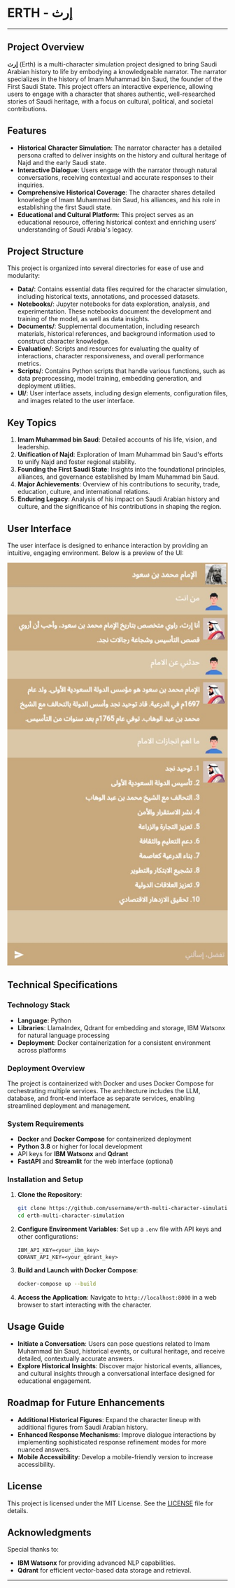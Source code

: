 # ERTH - إرث

---

## Project Overview

**إرث** (Erth) is a multi-character simulation project designed to bring Saudi Arabian history to life by embodying a knowledgeable narrator. The narrator specializes in the history of Imam Muhammad bin Saud, the founder of the First Saudi State. This project offers an interactive experience, allowing users to engage with a character that shares authentic, well-researched stories of Saudi heritage, with a focus on cultural, political, and societal contributions.

## Features

- **Historical Character Simulation**: The narrator character has a detailed persona crafted to deliver insights on the history and cultural heritage of Najd and the early Saudi state.
- **Interactive Dialogue**: Users engage with the narrator through natural conversations, receiving contextual and accurate responses to their inquiries.
- **Comprehensive Historical Coverage**: The character shares detailed knowledge of Imam Muhammad bin Saud, his alliances, and his role in establishing the first Saudi state.
- **Educational and Cultural Platform**: This project serves as an educational resource, offering historical context and enriching users' understanding of Saudi Arabia's legacy.

## Project Structure

This project is organized into several directories for ease of use and modularity:

- **Data/**: Contains essential data files required for the character simulation, including historical texts, annotations, and processed datasets.
- **Notebooks/**: Jupyter notebooks for data exploration, analysis, and experimentation. These notebooks document the development and training of the model, as well as data insights.
- **Documents/**: Supplemental documentation, including research materials, historical references, and background information used to construct character knowledge.
- **Evaluation/**: Scripts and resources for evaluating the quality of interactions, character responsiveness, and overall performance metrics.
- **Scripts/**: Contains Python scripts that handle various functions, such as data preprocessing, model training, embedding generation, and deployment utilities.
- **UI/**: User interface assets, including design elements, configuration files, and images related to the user interface.

## Key Topics

1. **Imam Muhammad bin Saud**: Detailed accounts of his life, vision, and leadership.
2. **Unification of Najd**: Exploration of Imam Muhammad bin Saud's efforts to unify Najd and foster regional stability.
3. **Founding the First Saudi State**: Insights into the foundational principles, alliances, and governance established by Imam Muhammad bin Saud.
4. **Major Achievements**: Overview of his contributions to security, trade, education, culture, and international relations.
5. **Enduring Legacy**: Analysis of his impact on Saudi Arabian history and culture, and the significance of his contributions in shaping the region.

## User Interface

The user interface is designed to enhance interaction by providing an intuitive, engaging environment. Below is a preview of the UI:

![ERTH UI](Images/ERTH_UI.jpeg)

## Technical Specifications

### Technology Stack

- **Language**: Python
- **Libraries**: LlamaIndex, Qdrant for embedding and storage, IBM Watsonx for natural language processing
- **Deployment**: Docker containerization for a consistent environment across platforms

### Deployment Overview

The project is containerized with Docker and uses Docker Compose for orchestrating multiple services. The architecture includes the LLM, database, and front-end interface as separate services, enabling streamlined deployment and management.

### System Requirements

- **Docker** and **Docker Compose** for containerized deployment
- **Python 3.8** or higher for local development
- API keys for **IBM Watsonx** and **Qdrant**
- **FastAPI** and **Streamlit** for the web interface (optional)

### Installation and Setup

1. **Clone the Repository**:
   ```bash
   git clone https://github.com/username/erth-multi-character-simulation.git
   cd erth-multi-character-simulation
   ```

2. **Configure Environment Variables**:
   Set up a `.env` file with API keys and other configurations:
   ```plaintext
   IBM_API_KEY=<your_ibm_key>
   QDRANT_API_KEY=<your_qdrant_key>
   ```

3. **Build and Launch with Docker Compose**:
   ```bash
   docker-compose up --build
   ```

4. **Access the Application**:
   Navigate to `http://localhost:8000` in a web browser to start interacting with the character.

## Usage Guide

- **Initiate a Conversation**: Users can pose questions related to Imam Muhammad bin Saud, historical events, or cultural heritage, and receive detailed, contextually accurate answers.
- **Explore Historical Insights**: Discover major historical events, alliances, and cultural insights through a conversational interface designed for educational engagement.

## Roadmap for Future Enhancements

- **Additional Historical Figures**: Expand the character lineup with additional figures from Saudi Arabian history.
- **Enhanced Response Mechanisms**: Improve dialogue interactions by implementing sophisticated response refinement modes for more nuanced answers.
- **Mobile Accessibility**: Develop a mobile-friendly version to increase accessibility.

## License

This project is licensed under the MIT License. See the [LICENSE](LICENSE) file for details.

## Acknowledgments

Special thanks to:

- **IBM Watsonx** for providing advanced NLP capabilities.
- **Qdrant** for efficient vector-based data storage and retrieval.

---
